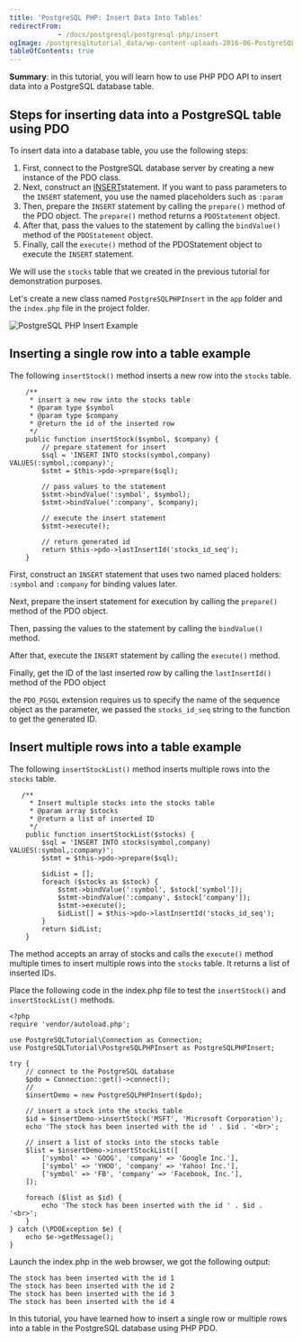 ```yaml
---
title: 'PostgreSQL PHP: Insert Data Into Tables'
redirectFrom: 
            - /docs/postgresql/postgresql-php/insert
ogImage: /postgresqltutorial_data/wp-content-uploads-2016-06-PostgreSQL-PHP-Insert-Example.png
tableOfContents: true
---
```


**Summary**: in this tutorial, you will learn how to use PHP PDO API to insert data into a PostgreSQL database table.

## Steps for inserting data into a PostgreSQL table using PDO

To insert data into a database table, you use the following steps:

1. First, connect to the PostgreSQL database server by creating a new instance of the PDO class.
2. Next, construct an [INSERT](/docs/postgresql/postgresql-insert)statement. If you want to pass parameters to the `INSERT` statement, you use the named placeholders such as `:param`
3. Then, prepare the `INSERT` statement by calling the `prepare()` method of the PDO object. The `prepare()` method returns a `PDOStatement` object.
4. After that, pass the values to the statement by calling the `bindValue()` method of the `PDOStatement` object.
5. Finally, call the `execute()` method of the PDOStatement object to execute the `INSERT` statement.

We will use the `stocks` table that we created in the previous tutorial for demonstration purposes.

Let's create a new class named `PostgreSQLPHPInsert` in the `app` folder and the `index.php` file in the project folder.

![PostgreSQL PHP Insert Example](/postgresqltutorial_data/wp-content-uploads-2016-06-PostgreSQL-PHP-Insert-Example.png)

## Inserting a single row into a table example

The following `insertStock()` method inserts a new row into the `stocks` table.

```
    /**
     * insert a new row into the stocks table
     * @param type $symbol
     * @param type $company
     * @return the id of the inserted row
     */
    public function insertStock($symbol, $company) {
        // prepare statement for insert
        $sql = 'INSERT INTO stocks(symbol,company) VALUES(:symbol,:company)';
        $stmt = $this->pdo->prepare($sql);

        // pass values to the statement
        $stmt->bindValue(':symbol', $symbol);
        $stmt->bindValue(':company', $company);

        // execute the insert statement
        $stmt->execute();

        // return generated id
        return $this->pdo->lastInsertId('stocks_id_seq');
    }
```

First, construct an `INSERT` statement that uses two named placed holders: `:symbol` and `:company` for binding values later.

Next, prepare the insert statement for execution by calling the `prepare()` method of the PDO object.

Then, passing the values to the statement by calling the `bindValue()` method.

After that, execute the `INSERT` statement by calling the `execute()` method.

Finally, get the ID of the last inserted row by calling the `lastInsertId()` method of the PDO object

the `PDO_PGSQL` extension requires us to specify the name of the sequence object as the parameter, we passed the `stocks_id_seq` string to the function to get the generated ID.

## Insert multiple rows into a table example

The following `insertStockList()` method inserts multiple rows into the `stocks` table.

```
   /**
     * Insert multiple stocks into the stocks table
     * @param array $stocks
     * @return a list of inserted ID
     */
    public function insertStockList($stocks) {
        $sql = 'INSERT INTO stocks(symbol,company) VALUES(:symbol,:company)';
        $stmt = $this->pdo->prepare($sql);

        $idList = [];
        foreach ($stocks as $stock) {
            $stmt->bindValue(':symbol', $stock['symbol']);
            $stmt->bindValue(':company', $stock['company']);
            $stmt->execute();
            $idList[] = $this->pdo->lastInsertId('stocks_id_seq');
        }
        return $idList;
    }
```

The method accepts an array of stocks and calls the `execute()` method multiple times to insert multiple rows into the `stocks` table. It returns a list of inserted IDs.

Place the following code in the index.php file to test the `insertStock()` and `insertStockList()` methods.

```
<?php
require 'vendor/autoload.php';

use PostgreSQLTutorial\Connection as Connection;
use PostgreSQLTutorial\PostgreSQLPHPInsert as PostgreSQLPHPInsert;

try {
    // connect to the PostgreSQL database
    $pdo = Connection::get()->connect();
    //
    $insertDemo = new PostgreSQLPHPInsert($pdo);

    // insert a stock into the stocks table
    $id = $insertDemo->insertStock('MSFT', 'Microsoft Corporation');
    echo 'The stock has been inserted with the id ' . $id . '<br>';

    // insert a list of stocks into the stocks table
    $list = $insertDemo->insertStockList([
        ['symbol' => 'GOOG', 'company' => 'Google Inc.'],
        ['symbol' => 'YHOO', 'company' => 'Yahoo! Inc.'],
        ['symbol' => 'FB', 'company' => 'Facebook, Inc.'],
    ]);

    foreach ($list as $id) {
        echo 'The stock has been inserted with the id ' . $id . '<br>';
    }
} catch (\PDOException $e) {
    echo $e->getMessage();
}
```

Launch the index.php in the web browser, we got the following output:

```
The stock has been inserted with the id 1
The stock has been inserted with the id 2
The stock has been inserted with the id 3
The stock has been inserted with the id 4
```

In this tutorial, you have learned how to insert a single row or multiple rows into a table in the PostgreSQL database using PHP PDO.
